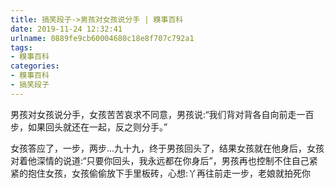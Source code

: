```yaml
---
title: 搞笑段子->男孩对女孩说分手 | 糗事百科
date: 2019-11-24 12:32:41
urlname: 0889fe9cb60004680c18e8f707c792a1
tags: 
- 糗事百科
categories:
- 糗事百科
- 搞笑段子
---
```

男孩对女孩说分手，女孩苦苦哀求不同意，男孩说:“我们背对背各自向前走一百步，如果回头就还在一起，反之则分手。”

女孩答应了，一步，两步...九十九，终于男孩回头了，结果女孩就在他身后，女孩对着他深情的说道:“只要你回头，我永远都在你身后”，男孩再也控制不住自己紧紧的抱住女孩，女孩偷偷放下手里板砖，心想:丫再往前走一步，老娘就拍死你


